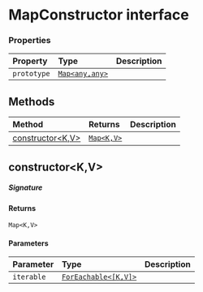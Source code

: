 # MapConstructor interface










### Properties

| Property	   | Type	| Description|
|:-------------|:-------|:-----------|
|`prototype`      | [`Map<any,any>`](Map.md) |  |




## Methods

| Method	   |  Returns	| Description|
|:-------------|:-------|:-----------|
|[constructor<K,V>](#constructor<k,v>~vnf09)      | [`Map<K,V>`](Map.md) |  |



## constructor<K,V>



##### Signature

#### Returns
`Map<K,V>`

#### Parameters


| Parameter	   | Type    | Description |
|:-------------|:---------------|:------------|
| `iterable`    | [`ForEachable<[K,V]>`](ForEachable.md) |  |

